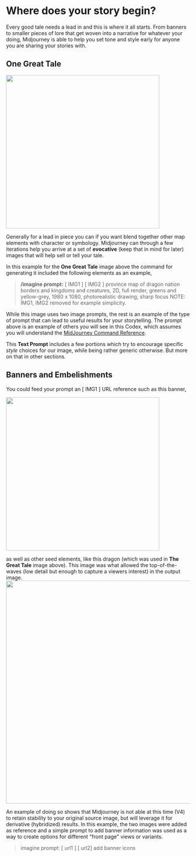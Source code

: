 # Where does your story begin?

Every good tale needs a lead in and this is where it all starts. From banners to smaller pieces of lore that get woven into a narrative for whatever your doing, Midjourney is able to help you set tone and style early for anyone you are sharing your stories with.

## One Great Tale
<img src="https://cdn.midjourney.com/db707701-4449-4009-945e-19776b7c40c7/grid_0.png" width=420>

Generally for a lead in piece you can if you want blend together other map elements with character or symbology. Midjourney can through a few iterations help you arrive at a set of **evocative** (keep that in mind for later) images that will help sell or tell your tale.

In this example for the **One Great Tale** image above the command for generating it included the following elements as an example,

> **/imagine prompt:** [ IMG1 ] [ IMG2 ] province map of dragon nation borders and kingdoms and creatures, 2D, full render, greens and yellow-grey, 1980 x 1080, photorealistic drawing, sharp focus
NOTE: IMG1, IMG2 removed for example simplicity.

While this image uses two image prompts, the rest is an example of the type of prompt that can lead to useful results for your storytelling. The prompt above is an example of others you will see in this Codex, which assumes you will understand the [MidJourney Command Reference](https://midjourney.gitbook.io/docs/imagine-parameters).

This **Text Prompt** includes a few portions which try to encourage specific _style_ choices for our image, while being rather generic otherwise. But more on that in other sections.

## Banners and Embelishments

You could feed your prompt an [ IMG1 ] URL reference such as this banner,

<img src="https://user-images.githubusercontent.com/4333299/204849680-40460835-9ffb-4cef-83c3-f3e5ba61b58c.png" width="420">

as well as other seed elements, like this dragon (which was used in **The Great Tale** image above). This image was what allowed the top-of-the-waves (low detail but enough to capture a viewers interest) in the output image.
<img src="https://cdn.midjourney.com/0544f223-7926-4428-8330-7129e501f0ca/grid_0.png" width="610">

An example of doing so shows that Midjourney is not able at this time (V4) to retain stability to your original source image, but will leverage it for derivative (hybridized) results. In this example, the two images were added as reference and a simple prompt to add banner information was used as a way to create options for different "front page" views or variants.

> imagine prompt: [ url1 ] [ url2] add banner icons

